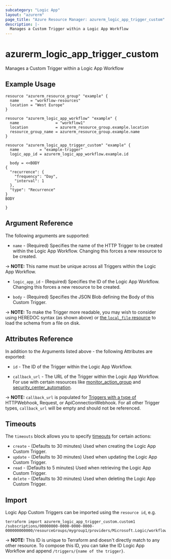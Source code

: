 ```yaml
---
subcategory: "Logic App"
layout: "azurerm"
page_title: "Azure Resource Manager: azurerm_logic_app_trigger_custom"
description: |-
  Manages a Custom Trigger within a Logic App Workflow
---
```


# azurerm_logic_app_trigger_custom

Manages a Custom Trigger within a Logic App Workflow

## Example Usage

```hcl
resource "azurerm_resource_group" "example" {
  name     = "workflow-resources"
  location = "West Europe"
}

resource "azurerm_logic_app_workflow" "example" {
  name                = "workflow1"
  location            = azurerm_resource_group.example.location
  resource_group_name = azurerm_resource_group.example.name
}

resource "azurerm_logic_app_trigger_custom" "example" {
  name         = "example-trigger"
  logic_app_id = azurerm_logic_app_workflow.example.id

  body = <<BODY
{
  "recurrence": {
    "frequency": "Day",
    "interval": 1
  },
  "type": "Recurrence"
}
BODY

}
```

## Argument Reference

The following arguments are supported:

* `name` - (Required) Specifies the name of the HTTP Trigger to be created within the Logic App Workflow. Changing this forces a new resource to be created.

-> **NOTE:** This name must be unique across all Triggers within the Logic App Workflow.

* `logic_app_id` - (Required) Specifies the ID of the Logic App Workflow. Changing this forces a new resource to be created.

* `body` - (Required) Specifies the JSON Blob defining the Body of this Custom Trigger.

-> **NOTE:** To make the Trigger more readable, you may wish to consider using HEREDOC syntax (as shown above) or [the `local_file` resource](https://www.terraform.io/docs/providers/local/d/file.html) to load the schema from a file on disk.

## Attributes Reference

In addition to the Arguments listed above - the following Attributes are exported:

* `id` - The ID of the Trigger within the Logic App Workflow.

* `callback_url` - The URL of the Trigger within the Logic App Workflow. For use with certain resources like [monitor_action_group](https://registry.terraform.io/providers/hashicorp/azurerm/latest/docs/resources/monitor_action_group) and [security_center_automation](https://registry.terraform.io/providers/hashicorp/azurerm/latest/docs/resources/security_center_automation).

-> **NOTE:** `callback_url` is populated for [Triggers with a type of](https://learn.microsoft.com/en-us/azure/logic-apps/logic-apps-workflow-actions-triggers#trigger-types-list) HTTPWebhook, Request, or ApiConnectionWebhook. For all other Trigger types, `callback_url` will be empty and should not be referenced.

## Timeouts

The `timeouts` block allows you to specify [timeouts](https://www.terraform.io/language/resources/syntax#operation-timeouts) for certain actions:

* `create` - (Defaults to 30 minutes) Used when creating the Logic App Custom Trigger.
* `update` - (Defaults to 30 minutes) Used when updating the Logic App Custom Trigger.
* `read` - (Defaults to 5 minutes) Used when retrieving the Logic App Custom Trigger.
* `delete` - (Defaults to 30 minutes) Used when deleting the Logic App Custom Trigger.

## Import

Logic App Custom Triggers can be imported using the `resource id`, e.g.

```shell
terraform import azurerm_logic_app_trigger_custom.custom1 /subscriptions/00000000-0000-0000-0000-000000000000/resourceGroups/mygroup1/providers/Microsoft.Logic/workflows/workflow1/triggers/custom1
```

-> **NOTE:** This ID is unique to Terraform and doesn't directly match to any other resource. To compose this ID, you can take the ID Logic App Workflow and append `/triggers/{name of the trigger}`.
